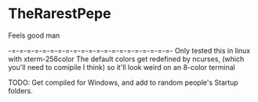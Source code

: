 # TheRarestPepe
Feels good man



-=-=-=-=-=-=-=-=-=-=-=-=-=-=-=-=-=-=-=-=-=-
Only tested this in linux with xterm-256color
The default colors get redefined by ncurses, (which you'll need to comipile I think) so it'll look weird on an 8-color terminal

TODO: Get compiled for Windows, and add to random people's Startup folders.
